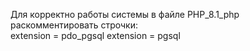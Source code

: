 Для корректно работы системы в файле PHP_8.1_php раскомментировать строчки:\
extension = pdo_pgsql
extension = pgsql
